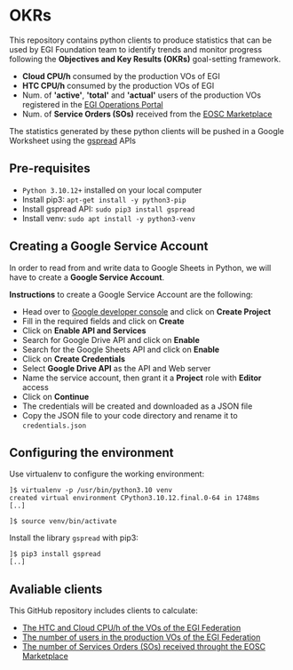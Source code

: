 # OKRs

This repository contains python clients to produce statistics that can be
used by EGI Foundation team to identify trends and monitor progress following
the **Objectives and Key Results (OKRs)** goal-setting framework.

* **Cloud CPU/h** consumed by the production VOs of EGI
* **HTC CPU/h** consumed by the production VOs of EGI
* Num. of **'active'**, **'total'** and **'actual'** users of the production
  VOs registered in the [EGI Operations Portal](https://operations-portal.egi.eu/)
* Num. of **Service Orders (SOs)** received from the [EOSC Marketplace](https://marketplace.eosc-portal.eu/)

The statistics generated by these python clients will be pushed in a Google
Worksheet using the [gspread](https://docs.gspread.org/en/v5.10.0/) APIs

## Pre-requisites

* `Python 3.10.12+` installed on your local computer
* Install pip3: `apt-get install -y python3-pip`
* Install gspread API: `sudo pip3 install gspread`
* Install venv: `sudo apt install -y python3-venv`

## Creating a Google Service Account

In order to read from and write data to Google Sheets in Python,
we will have to create a **Google Service Account**.

**Instructions** to create a Google Service Account are the following:

* Head over to [Google developer console](https://console.developers.google.com/) and click on **Create Project**
* Fill in the required fields and click on **Create**
* Click on **Enable API and Services**
* Search for Google Drive API and click on **Enable**
* Search for the Google Sheets API and click on **Enable**
* Click on **Create Credentials**
* Select **Google Drive API** as the API and Web server
* Name the service account, then grant it a **Project** role with **Editor** access
* Click on **Continue**
* The credentials will be created and downloaded as a JSON file
* Copy the JSON file to your code directory and rename it to `credentials.json`

## Configuring the environment

Use virtualenv to configure the working environment:

```shell
]$ virtualenv -p /usr/bin/python3.10 venv
created virtual environment CPython3.10.12.final.0-64 in 1748ms
[..]

]$ source venv/bin/activate
```

Install the library `gspread` with pip3:

```shell
]$ pip3 install gspread
[..]
```

## Avaliable clients

This GitHub repository includes clients to calculate:

* [The HTC and Cloud CPU/h of the VOs of the EGI Federation](pyOKR_VOs_CPUs_Accounting)
* [The number of users in the production VOs of the EGI Federation](pyOKR_VOs_Users_Accounting)
* [The number of Services Orders (SOs) received throught the EOSC Marketplace](pyOKR_ServiceOrders_Accounting)
